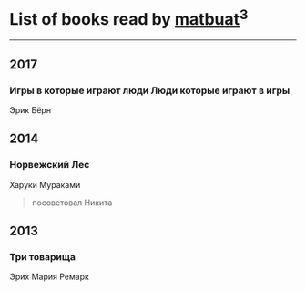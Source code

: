 # List of books read by [matbuat](https://plus.google.com/100824829138781301319)<sup>3</sup>
---

## 2017

### Игры в которые играют люди Люди которые играют в игры
Эрик Бёрн



## 2014

### Норвежский Лес
Харуки Мураками
> посоветовал Никита



## 2013

### Три товарища
Эрих Мария Ремарк



